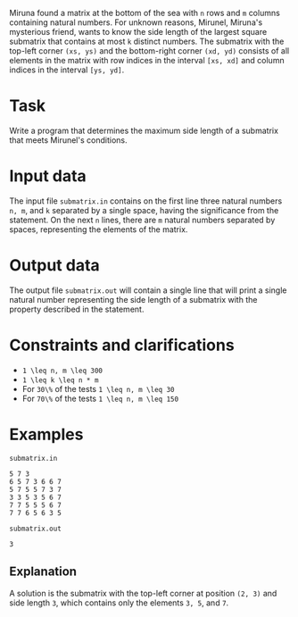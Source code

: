 Miruna found a matrix at the bottom of the sea with `n` rows and `m` columns containing natural numbers. For unknown reasons, Mirunel, Miruna's mysterious friend, wants to know the side length of the largest square submatrix that contains at most `k` distinct numbers. The submatrix with the top-left corner `(xs, ys)` and the bottom-right corner `(xd, yd)` consists of all elements in the matrix with row indices in the interval `[xs, xd]` and column indices in the interval `[ys, yd]`.

# Task
Write a program that determines the maximum side length of a submatrix that meets Mirunel's conditions.

# Input data
The input file `submatrix.in` contains on the first line three natural numbers `n, m`, and `k` separated by a single space, having the significance from the statement. On the next `n` lines, there are `m` natural numbers separated by spaces, representing the elements of the matrix.

# Output data
The output file `submatrix.out` will contain a single line that will print a single natural number representing the side length of a submatrix with the property described in the statement.

# Constraints and clarifications
* `1 \leq n, m \leq 300`
* `1 \leq k \leq n * m`
* For `30\%` of the tests `1 \leq n, m \leq 30`
* For `70\%` of the tests `1 \leq n, m \leq 150`

# Examples

`submatrix.in`
```
5 7 3
6 5 7 3 6 6 7
5 7 5 5 7 3 7
3 3 5 3 5 6 7
7 7 5 5 5 6 7
7 7 6 5 6 3 5		
```

`submatrix.out`
```
3
```

Explanation
---

A solution is the submatrix with the top-left corner at position `(2, 3)` and side length `3`, which contains only the elements `3, 5`, and `7`.